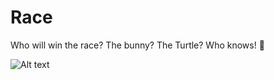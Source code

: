 # Race
Who will win the race? The bunny? The Turtle? Who knows! 😬

![Alt text]("blob/main/ezgif.com-gif-maker.gif" "Preview")
